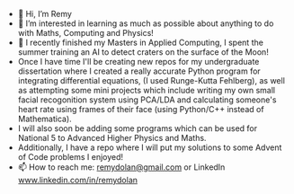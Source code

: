 - 👋 Hi, I’m Remy
- 👀 I’m interested in learning as much as possible about anything to do with Maths, Computing and Physics!
- 🌱 I recently finished my Masters in Applied Computing, I spent the summer training an AI to detect craters on the surface of the Moon!
- Once I have time I'll be creating new repos for my undergraduate dissertation where I created a really accurate Python program for integrating differential equations, (I used Runge-Kutta Fehlberg), as well as attempting some mini projects which include writing my own small facial recogonition system using PCA/LDA and  calculating someone's heart rate using frames of their face (using Python/C++ instead of Mathematica).
- I will also soon be adding some programs which can be used for National 5 to Advanced Higher Physics and Maths.
- Additionally, I have a repo where I will put my solutions to some Advent of Code problems I enjoyed!
- 📫 How to reach me: remydolan@gmail.com or LinkedIn www.linkedin.com/in/remydolan

<!---
remydolan/remydolan is a ✨ special ✨ repository because its `README.md` (this file) appears on your GitHub profile.
You can click the Preview link to take a look at your changes.
--->
